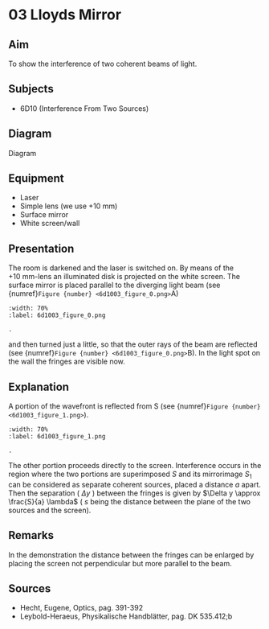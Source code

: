 # 03 Lloyds Mirror 
  
## Aim   
 To show the interference of two coherent beams of light.    
  
## Subjects   
* 6D10 (Interference From Two Sources)   

## Diagram
 Diagram   
  
## Equipment   
 *  Laser 
 *  Simple lens (we use $+10 \mathrm{~mm}$) 
 *  Surface mirror 
 *  White screen/wall
     
  
## Presentation   
The room is darkened and the laser is switched on. By means of the $+10 \mathrm{~mm}$-lens an illuminated disk is projected on the white screen. The surface mirror is placed parallel to the diverging light beam (see {numref}`Figure {number} <6d1003_figure_0.png>`A)    

```{figure} figures/figure_0.png  
:width: 70%  
:label: 6d1003_figure_0.png  

. 
```
and then turned just a little, so that the outer rays of the beam are reflected (see {numref}`Figure {number} <6d1003_figure_0.png>`B). In the light spot on the wall the fringes are visible now.
  
  
## Explanation   
 A portion of the wavefront is reflected from S (see {numref}`Figure {number} <6d1003_figure_1.png>`).     
```{figure} figures/figure_1.png  
:width: 70%  
:label: 6d1003_figure_1.png  

. 
```
The other portion proceeds directly to the screen. Interference occurs in the region where the two portions are superimposed $S$ and its mirrorimage $S_{1}$ can be considered as separate coherent sources, placed a distance $a$ apart. Then the separation ( $\Delta y$ ) between the fringes is given by $\Delta y \approx \frac{S}{a} \lambda$ ( $s$ being the distance between the plane of the two sources and the screen).  
  
## Remarks   
In the demonstration the distance between the fringes can be enlarged by placing the screen not perpendicular but more parallel to the beam.    
  
## Sources
 *  Hecht, Eugene, Optics, pag. 391-392 
 *  Leybold-Heraeus, Physikalische Handblätter, pag. DK 535.412;b
  